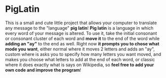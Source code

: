 # PigLatin

This is a small and cute little project that allows your computer to translate any message to the "language" <b>pig latin</b>! <b>Pig latin</b> is a language in which every word of your message is altered. To use it, take the initial consonant or consonant cluster of each word and <b>move it</b> to the end of the word while <b>adding an "ay"</b> to the end as well. Right now <b>it prompts you to chose what mode you want</b>, either normal where it moves 2 letters and adds an "ay", custom where is asks you to specify how many letters you want moved, and makes you choose what letters to add at the end of each word, or classic where it does exactly what is says on Wikipedia, so <b>feel free to add your own code and improve the program</b>!